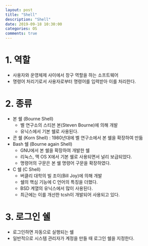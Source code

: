 ```yaml
---
layout: post
title: "Shell"
description: "Shell"
date: 2019-09-18 10:30:00
categories: OS
comments: true
---
```


# 1. 역할
- 사용자와 운영체제 사이에서 창구 역할을 하는 소프트웨어
- 명령어 처리기로서 사용자로부터 명령어를 입력받아 이를 처리한다.

# 2. 종류
- 본 쉘 (Bourne Shell)
  - 벨 연구소의 스티븐 본(Steven Bourne)에 의해 개발
  - 유닉스에서 기본 쉘로 사용된다.
- 콘 쉘 (Korn Shell) : 1980년대에 벨 연구소에서 본 쉘을 확장하여 만듦
- Bash 쉘 (Bourne again Shell)
  - GNU에서 본 쉘을 확장하여 개발한 쉘
  - 리눅스, 맥 OS X에서 기본 쉘로 사용되면서 널리 보급되었다.
  - 명령어의 구문은 본 쉘 명령어 구문을 확장하였다.
- C 쉘 (C Shell)
  - 버클리 대학의 빌 조이(Bill Joy)에 의해 개발
  - 쉘의 핵심 기능에 C 언어의 특징을 더했다.
  - BSD 계열의 유닉스에서 많이 사용된다.
  - 최근에는 이를 개선한 tcsh이 개발되어 사용되고 있다.

# 3. 로그인 쉘
- 로그인하면 자동으로 실행되는 쉘
- 일반적으로 시스템 관리자가 계정을 만들 때 로그인 쉘을 지정한다.